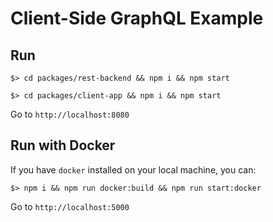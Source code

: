 Client-Side GraphQL Example
==================================

## Run

`$> cd packages/rest-backend && npm i && npm start`

`$> cd packages/client-app && npm i && npm start`

Go to `http://localhost:8080`

## Run with Docker

If you have `docker` installed on your local machine, you can:

`$> npm i && npm run docker:build && npm run start:docker`

Go to `http://localhost:5000`
